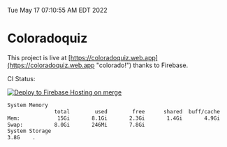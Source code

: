 Tue May 17 07:10:55 AM EDT 2022

# Coloradoquiz


This project is live at [https://coloradoquiz.web.app](https://coloradoquiz.web.app "colorado!") thanks to Firebase.

CI Status: 

[![Deploy to Firebase Hosting on merge](https://github.com/teamkushal/coloradoquiz/actions/workflows/firebase-hosting-merge.yml/badge.svg)](https://github.com/teamkushal/coloradoquiz/actions/workflows/firebase-hosting-merge.yml)

```bash
System Memory
               total        used        free      shared  buff/cache   available
Mem:            15Gi       8.1Gi       2.3Gi       1.4Gi       4.9Gi       5.4Gi
Swap:          8.0Gi       246Mi       7.8Gi
System Storage
3.8G	.
```
```bash
